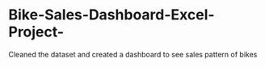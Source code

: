 # Bike-Sales-Dashboard-Excel-Project-
Cleaned the dataset and created a dashboard to see sales pattern of bikes 
